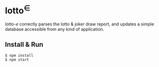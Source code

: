 # lotto<sup>&isin;</sup>

*lotto-e* correctly parses the lotto & joker draw report, and
updates a simple database accessible from any kind of application.


## Install & Run

```
$ npm install
$ npm start
```
